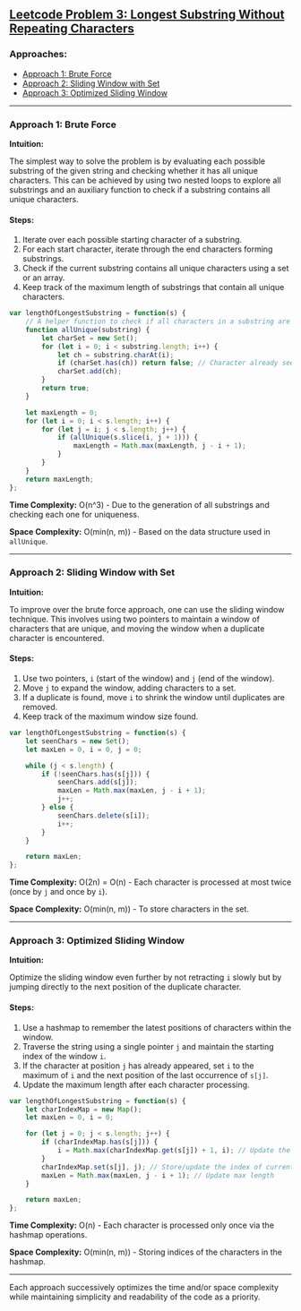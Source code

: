 ## [Leetcode Problem 3: Longest Substring Without Repeating Characters](https://leetcode.com/problems/longest-substring-without-repeating-characters/)

### Approaches:
- [Approach 1: Brute Force](#approach-1-brute-force)
- [Approach 2: Sliding Window with Set](#approach-2-sliding-window-with-set)
- [Approach 3: Optimized Sliding Window](#approach-3-optimized-sliding-window)

---

### Approach 1: Brute Force

**Intuition:**

The simplest way to solve the problem is by evaluating each possible substring of the given string and checking whether it has all unique characters. This can be achieved by using two nested loops to explore all substrings and an auxiliary function to check if a substring contains all unique characters.

#### Steps:
1. Iterate over each possible starting character of a substring.
2. For each start character, iterate through the end characters forming substrings.
3. Check if the current substring contains all unique characters using a set or an array.
4. Keep track of the maximum length of substrings that contain all unique characters.

```javascript
var lengthOfLongestSubstring = function(s) {
    // A helper function to check if all characters in a substring are unique.
    function allUnique(substring) {
        let charSet = new Set();
        for (let i = 0; i < substring.length; i++) {
            let ch = substring.charAt(i);
            if (charSet.has(ch)) return false; // Character already seen
            charSet.add(ch);
        }
        return true;
    }

    let maxLength = 0;
    for (let i = 0; i < s.length; i++) {
        for (let j = i; j < s.length; j++) {
            if (allUnique(s.slice(i, j + 1))) {
                maxLength = Math.max(maxLength, j - i + 1);
            }
        }
    }
    return maxLength;
};
```

**Time Complexity:** O(n^3) - Due to the generation of all substrings and checking each one for uniqueness.

**Space Complexity:** O(min(n, m)) - Based on the data structure used in `allUnique`.

---

### Approach 2: Sliding Window with Set

**Intuition:**

To improve over the brute force approach, one can use the sliding window technique. This involves using two pointers to maintain a window of characters that are unique, and moving the window when a duplicate character is encountered.

#### Steps:
1. Use two pointers, `i` (start of the window) and `j` (end of the window).
2. Move `j` to expand the window, adding characters to a set.
3. If a duplicate is found, move `i` to shrink the window until duplicates are removed.
4. Keep track of the maximum window size found.

```javascript
var lengthOfLongestSubstring = function(s) {
    let seenChars = new Set();
    let maxLen = 0, i = 0, j = 0;

    while (j < s.length) {
        if (!seenChars.has(s[j])) {
            seenChars.add(s[j]);
            maxLen = Math.max(maxLen, j - i + 1);
            j++;
        } else {
            seenChars.delete(s[i]);
            i++;
        }
    }

    return maxLen;
};
```

**Time Complexity:** O(2n) = O(n) - Each character is processed at most twice (once by `j` and once by `i`).

**Space Complexity:** O(min(n, m)) - To store characters in the set.

---

### Approach 3: Optimized Sliding Window

**Intuition:**

Optimize the sliding window even further by not retracting `i` slowly but by jumping directly to the next position of the duplicate character.

#### Steps:
1. Use a hashmap to remember the latest positions of characters within the window.
2. Traverse the string using a single pointer `j` and maintain the starting index of the window `i`.
3. If the character at position `j` has already appeared, set `i` to the maximum of `i` and the next position of the last occurrence of `s[j]`.
4. Update the maximum length after each character processing.

```javascript
var lengthOfLongestSubstring = function(s) {
    let charIndexMap = new Map();
    let maxLen = 0, i = 0;

    for (let j = 0; j < s.length; j++) {
        if (charIndexMap.has(s[j])) {
            i = Math.max(charIndexMap.get(s[j]) + 1, i); // Update the start of the window
        }
        charIndexMap.set(s[j], j); // Store/update the index of current character
        maxLen = Math.max(maxLen, j - i + 1); // Update max length
    }

    return maxLen;
};
```

**Time Complexity:** O(n) - Each character is processed only once via the hashmap operations.

**Space Complexity:** O(min(n, m)) - Storing indices of the characters in the hashmap. 

---

Each approach successively optimizes the time and/or space complexity while maintaining simplicity and readability of the code as a priority.

